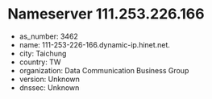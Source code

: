 # Nameserver 111.253.226.166

* as_number: 3462
* name: 111-253-226-166.dynamic-ip.hinet.net.
* city: Taichung
* country: TW
* organization: Data Communication Business Group
* version: Unknown
* dnssec: Unknown
